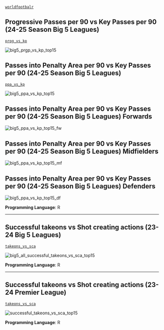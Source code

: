 [`worldfootbalr`](https://jaseziv.github.io/worldfootballR/)

## Progressive Passes per 90 vs Key Passes per 90 (24-25 Season Big 5 Leagues)
[`prog_vs_kp`](https://github.com/danieloyasodun/sports-data-visualization/blob/main/worldfootballr/prog_vs_kp/prog.R)

![big5_prgp_vs_kp_top15](https://github.com/user-attachments/assets/3363ce47-2362-4e34-9fda-2fc3680d92c7)

## Passes into Penalty Area per 90 vs Key Passes per 90 (24-25 Season Big 5 Leagues)
[`ppa_vs_kp`](https://github.com/danieloyasodun/sports-data-visualization/blob/main/worldfootballr/ppa_vs_kp/mid.R)

![big5_ppa_vs_kp_top15](https://github.com/user-attachments/assets/984f23b2-d2ff-412e-8268-0444f8075b01)

## Passes into Penalty Area per 90 vs Key Passes per 90 (24-25 Season Big 5 Leagues) Forwards
![big5_ppa_vs_kp_top15_fw](https://github.com/user-attachments/assets/05eed366-2afa-4fa5-9762-e3f159c66aea)

## Passes into Penalty Area per 90 vs Key Passes per 90 (24-25 Season Big 5 Leagues) Midfielders
![big5_ppa_vs_kp_top15_mf](https://github.com/user-attachments/assets/35f97daf-1e7d-41f6-a14b-10a5b00b80db)

## Passes into Penalty Area per 90 vs Key Passes per 90 (24-25 Season Big 5 Leagues) Defenders
![big5_ppa_vs_kp_top15_df](https://github.com/user-attachments/assets/8622c7dd-9d88-450e-9aa9-7e9ec16bcaec)

**Programming Language**: R

---

## Successful takeons vs Shot creating actions (23-24 Big 5 Leagues)
[`takeons_vs_sca`](https://github.com/danieloyasodun/sports-data-visualization/blob/main/worldfootballr/takeons_vs_sca/big_5_creative.R)

![big5_all_successful_takeons_vs_sca_top15](https://github.com/user-attachments/assets/7d8f9897-5b20-4164-b03d-47fdcfebc887)

**Programming Language**: R

---

## Successful takeons vs Shot creating actions (23-24 Premier League)
[`takeons_vs_sca`](https://github.com/danieloyasodun/sports-data-visualization/blob/main/worldfootballr/takeons_vs_sca/creative.R)

![successful_takeons_vs_sca_top15](https://github.com/user-attachments/assets/f571d959-fc6a-4a4c-9abc-2fec7dae1e18)

**Programming Language**: R
